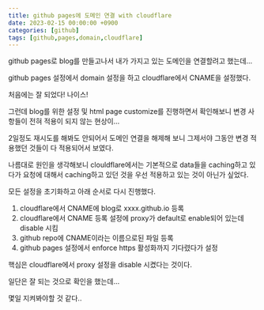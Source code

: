 ```yaml
---
title: github pages에 도메인 연결 with cloudflare
date: 2023-02-15 00:00:00 +0900
categories: [github]
tags: [github,pages,domain,cloudflare]
---
```


github pages로 blog를 만들고나서 내가 가지고 있는 도메인을 연결할려고 했는데...

github pages 설정에서 domain 설정을 하고 cloudflare에서 CNAME을 설정했다.

처음에는 잘 되었다! 나이스!

그런데 blog를 위한 설정 및 html page customize를 진행하면서 확인해보니 변경 사항들이 전혀 적용이 되지 않는 현상이...

2일정도 재시도를 해봐도 안되어서 도메인 연결을 해제해 보니 그제서야 그동안 변경 적용했던 것들이 다 적용되어서 보였다.

나름대로 원인을 생각해보니 clouldflare에서는 기본적으로 data들을 caching하고 있다가 요청에 대해서 caching하고 있던 것을 우선 적용하고 있는 것이 아닌가 싶었다.

모든 설정을 초기화하고 아래 순서로 다시 진행했다.

1. cloudflare에서 CNAME에 blog로 xxxx.github.io 등록
2. cloudflare에서 CNAME 등록 설정에 proxy가 default로 enable되어 있는데 disable 시킴
3. github repo에 CNAME이라는 이름으로된 파일 등록
4. github pages 설정에서 enforce https 활성화까지 기다렸다가 설정

핵심은 cloudflare에서 proxy 설정을 disable 시켰다는 것이다.

일단은 잘 되는 것으로 확인을 했는데...

몇일 지켜봐야할 것 같다..
